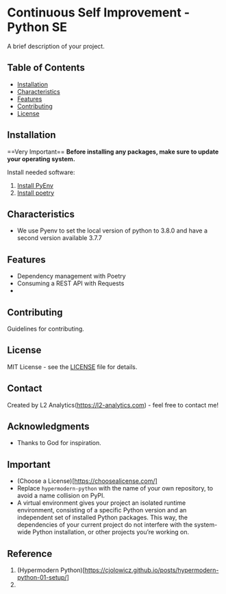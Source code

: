 # Continuous Self Improvement - Python SE

A brief description of your project.

## Table of Contents
- [Installation](#installation)
- [Characteristics](#usage)
- [Features](#features)
- [Contributing](#contributing)
- [License](#license)

## Installation
==Very Important==
**Before installing any packages, make sure to update your operating system.**


Install needed software:
1. [Install PyEnv](https://github.com/pyenv/pyenv?tab=readme-ov-file#installation)
2. [Install poetry](https://python-poetry.org/docs/#installation)

## Characteristics

- We use Pyenv to set the local version of python to 3.8.0 and have a second version available 3.7.7

## Features

- Dependency management with Poetry
- Consuming a REST API with Requests
- 

## Contributing

Guidelines for contributing.

## License

MIT License - see the [LICENSE](LICENSE) file for details.

## Contact

Created by L2 Analytics(https://l2-analytics.com) - feel free to contact me!

## Acknowledgments

- Thanks to God for inspiration.

## Important 
- (Choose a License)[https://choosealicense.com/]
- Replace `hypermodern-python` with the name of your own repository, to avoid a name collision on 
PyPI.
- A virtual environment gives your project an isolated runtime environment, consisting of a specific
 Python version and an independent set of installed Python packages. This way, the dependencies of 
 your current project do not interfere with the system-wide Python installation, or other projects 
 you’re working on.

## Reference
1. (Hypermodern Python)[https://cjolowicz.github.io/posts/hypermodern-python-01-setup/]
2. 